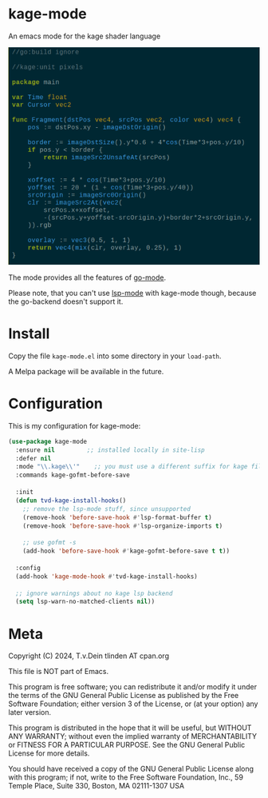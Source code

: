 # kage-mode

An emacs mode for the kage shader language

![Screenshot](https://github.com/TLINDEN/kage-mode/blob/main/.github/assets/screenshot.png)

The mode provides all the features of [go-mode](https://github.com/dominikh/go-mode.el).

Please note, that you can't use
[lsp-mode](https://github.com/emacs-lsp/lsp-mode) with kage-mode
though, because the go-backend doesn't support it.

# Install

Copy the file `kage-mode.el` into some directory in your `load-path`.

A Melpa package will be available in the future.

# Configuration

This is my configuration for kage-mode:

```lisp
(use-package kage-mode
  :ensure nil         ;; installed locally in site-lisp
  :defer nil
  :mode "\\.kage\\'"    ;; you must use a different suffix for kage files!
  :commands kage-gofmt-before-save

  :init
  (defun tvd-kage-install-hooks()
    ;; remove the lsp-mode stuff, since unsupported
    (remove-hook 'before-save-hook #'lsp-format-buffer t)
    (remove-hook 'before-save-hook #'lsp-organize-imports t)
    
    ;; use gofmt -s
    (add-hook 'before-save-hook #'kage-gofmt-before-save t t))

  :config
  (add-hook 'kage-mode-hook #'tvd-kage-install-hooks)
  
  ;; ignore warnings about no kage lsp backend
  (setq lsp-warn-no-matched-clients nil))
```
# Meta

Copyright (C) 2024, T.v.Dein tlinden AT cpan.org

This file is NOT part of Emacs.

This  program is  free  software; you  can  redistribute it  and/or
modify it  under the  terms of  the GNU  General Public  License as
published by the Free Software  Foundation; either version 3 of the
License, or (at your option) any later version.

This program is distributed in the hope that it will be useful, but
WITHOUT  ANY  WARRANTY;  without   even  the  implied  warranty  of
MERCHANTABILITY or FITNESS  FOR A PARTICULAR PURPOSE.   See the GNU
General Public License for more details.

You should have  received a copy of the GNU  General Public License
along  with  this program;  if  not,  write  to the  Free  Software
Foundation, Inc., 59 Temple Place, Suite 330, Boston, MA 02111-1307
USA
